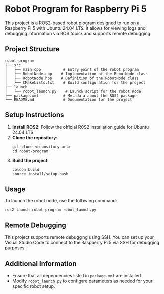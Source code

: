 # Robot Program for Raspberry Pi 5

This project is a ROS2-based robot program designed to run on a Raspberry Pi 5 with Ubuntu 24.04 LTS. It allows for viewing logs and debugging information via ROS topics and supports remote debugging.

## Project Structure

```
robot-program
├── src
│   ├── main.cpp          # Entry point of the robot program
│   ├── RobotNode.cpp    # Implementation of the RobotNode class
│   ├── RobotNode.hpp    # Definition of the RobotNode class
│   └── CMakeLists.txt    # Build configuration for the project
├── launch
│   └── robot_launch.py    # Launch script for the robot node
├── package.xml           # Metadata about the ROS2 package
└── README.md             # Documentation for the project
```

## Setup Instructions

1. **Install ROS2**: Follow the official ROS2 installation guide for Ubuntu 24.04 LTS.
2. **Clone the repository**: 
   ```
   git clone <repository-url>
   cd robot-program
   ```
3. **Build the project**:
   ```
   colcon build
   source install/setup.bash
   ```

## Usage

To launch the robot node, use the following command:
```
ros2 launch robot-program robot_launch.py
```

## Remote Debugging

This project supports remote debugging using SSH. You can set up your Visual Studio Code to connect to the Raspberry Pi 5 via SSH for debugging purposes.

## Additional Information

- Ensure that all dependencies listed in `package.xml` are installed.
- Modify `robot_launch.py` to configure parameters as needed for your specific robot setup.
